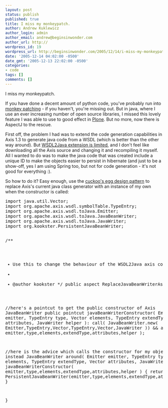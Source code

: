 ```yaml
---
layout: post
status: publish
published: true
title: I miss my monkeypatch.
author: Andrew Kuklewicz
author_login: admin
author_email: andrew@beginsinwonder.com
author_url: http://
wordpress_id: 19
wordpress_url: http://beginsinwonder.com/2005/12/14/i-miss-my-monkeypatchif-you-have-done-a-decent/
date: '2005-12-14 04:02:00 -0500'
date_gmt: '2005-12-13 22:02:00 -0500'
categories:
- code
tags: []
comments: []
---
```

<p>I miss my monkeypatch.</p>
<p>If you have done a decent amount of python code, you've probably run into <a href="http://zopewiki.org/MonkeyPatch">monkey patching</a> - if you haven't, you're missing out. But in java, where I use an ever increasing number of open source libraries, I missed this lovely feature I was able to use to good effect in <a href="http://www.plone.org/">Plone</a>. But no more, now there is AspectJ to the rescue.</p>
<p>First off, the problem I had was to extend the code generation capabilities in Axis 1.3 to generate java code from a WSDL (which is better than the other way around). But <a href="http://ws.apache.org/axis/java/integration-guide.html#WSDLParserAndCodeGeneratorFramework">WSDL2Java extension is limited</a>, and I don't feel like downloading all the Axis source and changing it and recompiling it myself. All I wanted to do was to make the java code that was created include a unique ID to make the objects easier to persist in hibernate (and just to be a show-off, yes I am using Spring too, but not for code generation - it's not good for everything :).</p>
<p>So how to do it? Easy enough, use the <a href="http://www.onjava.com/pub/a/onjava/2004/10/20/springaop2.html?page=2">cuckoo's egg design pattern</a> to replace Axis's current java class generator with an instance of my own when the constructor is called:</p>
<pre>
import java.util.Vector;
import org.apache.axis.wsdl.symbolTable.TypeEntry;
import org.apache.axis.wsdl.toJava.Emitter;
import org.apache.axis.wsdl.toJava.JavaBeanWriter;
import org.apache.axis.wsdl.toJava.JavaWriter;
import org.kookster.PersistentJavaBeanWriter;

/**
* Use this to change the behaviour of the WSDL2Java axis code gen
*
* @author kookster
*/
public aspect ReplaceJavaBeanWriterAspect {

//here's a pointcut to get the public constructor of Axis JavaBeanWriter
public pointcut javaBeanWriterConstructor( Emitter emitter,
                                         TypeEntry type,
                                         Vector elements,
                                         TypeEntry extendType,
                                         Vector attributes,
                                         JavaWriter helper ):
  call( JavaBeanWriter.new( Emitter,TypeEntry,Vector,TypeEntry,Vector,JavaWriter )) &&amp;
  args( emitter,type,elements,extendType,attributes,helper );

//here is the advice which calls the constructor for my object instead
JavaBeanWriter around( Emitter emitter,
                      TypeEntry type,
                      Vector elements,
                      TypeEntry extendType,
                      Vector attributes,
                      JavaWriter helper) :
javaBeanWriterConstructor( emitter,type,elements,extendType,attributes,helper )
{
  return new PersistentJavaBeanWriter(emitter,type,elements,extendType,attributes,helper);
}

}
</pre>
<p><!--1e6c26011a85165ae8bbae20fb403e4c--><!--5e1f4c943e8d287cd6f532ed1dc8bdd7--></p>
